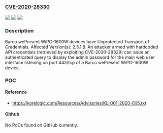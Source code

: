 ### [CVE-2020-28330](https://cve.mitre.org/cgi-bin/cvename.cgi?name=CVE-2020-28330)
![](https://img.shields.io/static/v1?label=Product&message=n%2Fa&color=blue)
![](https://img.shields.io/static/v1?label=Version&message=n%2Fa&color=blue)
![](https://img.shields.io/static/v1?label=Vulnerability&message=n%2Fa&color=brighgreen)

### Description

Barco wePresent WiPG-1600W devices have Unprotected Transport of Credentials. Affected Version(s): 2.5.1.8. An attacker armed with hardcoded API credentials (retrieved by exploiting CVE-2020-28329) can issue an authenticated query to display the admin password for the main web user interface listening on port 443/tcp of a Barco wePresent WiPG-1600W device.

### POC

#### Reference
- https://korelogic.com/Resources/Advisories/KL-001-2020-005.txt

#### Github
No PoCs found on GitHub currently.

